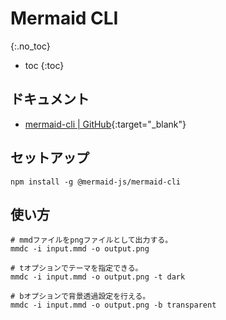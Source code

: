 # Mermaid CLI
{:.no_toc}

* toc
{:toc}

## ドキュメント
- [mermaid-cli \| GitHub](https://github.com/mermaid-js/mermaid-cli){:target="_blank"}

## セットアップ
```shell
npm install -g @mermaid-js/mermaid-cli
```

## 使い方
```shell
# mmdファイルをpngファイルとして出力する。
mmdc -i input.mmd -o output.png

# tオプションでテーマを指定できる。
mmdc -i input.mmd -o output.png -t dark

# bオプションで背景透過設定を行える。
mmdc -i input.mmd -o output.png -b transparent
```
